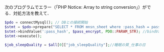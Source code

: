 次のプログラムでエラー（「PHP Notice:  Array to string conversion」）がでる．対処方法を教えて．

```php
$pdo = connectMysql(); // DBとの接続開始
$stmt = $pdo->prepare("SELECT * FROM mnsn_sheet where :pass_hash = pass_hash ORDER BY id DESC");
$stmt->bindValue(':pass_hash', $pass_encrypt, PDO::PARAM_STR); //bindValueメソッドでパラメータをセット
$stmt->execute();

$job_sleepQuality = $all[0]["job_sleepQuality"];//睡眠の質_仕事の日
```